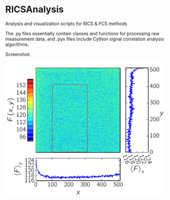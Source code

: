 # RICSAnalysis
Analysis and visualization scripts for RICS &amp; FCS methods

The .py files essentially contain classes and functions for processing raw measurement data, and .pyx files include Cython signal correlation analysis algorithms.

Screenshot:

![](https://github.com/truhanen/RICSAnalysis/blob/master/rics/screenshot.png "Screenshot")
